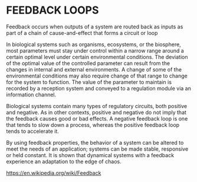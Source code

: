 # FEEDBACK LOOPS

Feedback occurs when outputs of a system are routed back as inputs as part of a chain of cause-and-effect that forms a circuit or loop

In biological systems such as organisms, ecosystems, or the biosphere, most parameters must stay under control within a narrow range around a certain optimal level under certain environmental conditions. The deviation of the optimal value of the controlled parameter can result from the changes in internal and external environments. A change of some of the environmental conditions may also require change of that range to change for the system to function. The value of the parameter to maintain is recorded by a reception system and conveyed to a regulation module via an information channel.

Biological systems contain many types of regulatory circuits, both positive and negative. As in other contexts, positive and negative do not imply that the feedback causes good or bad effects. A negative feedback loop is one that tends to slow down a process, whereas the positive feedback loop tends to accelerate it. 


By using feedback properties, the behavior of a system can be altered to meet the needs of an application; systems can be made stable, responsive or held constant. It is shown that dynamical systems with a feedback experience an adaptation to the edge of chaos.

https://en.wikipedia.org/wiki/Feedback
